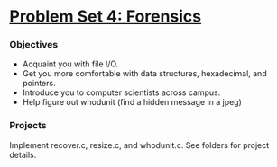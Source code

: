 # [Problem Set 4: Forensics](http://cdn.cs50.net/2016/x/psets/4/pset4/pset4.html)

### Objectives
- Acquaint you with file I/O.
- Get you more comfortable with data structures, hexadecimal, and pointers.
- Introduce you to computer scientists across campus.
- Help figure out whodunit (find a hidden message in a jpeg)

### Projects
Implement recover.c, resize.c, and whodunit.c. See folders for project details.
